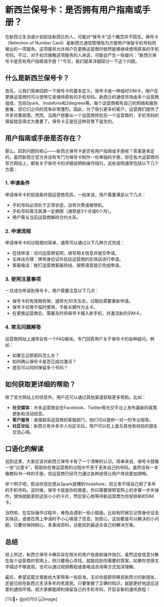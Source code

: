 # 新西兰保号卡：是否拥有用户指南或手册？

在新西兰生活或计划前往新西兰的人，可能对“保号卡”这个概念并不陌生。保号卡（Retention of Number Card）是新西兰通信管理局为方便用户保留手机号码而推出的一项服务。这项服务允许用户在更换运营商时依然能够继续使用原来的手机号码。不过，对于初次接触这项服务的人来说，可能会产生一些疑问：“新西兰保号卡是否有用户指南或手册？”今天，我们就来详细探讨一下这个问题。

## 什么是新西兰保号卡？

首先，让我们简单回顾一下保号卡的基本定义。保号卡是一种临时SIM卡，用户在更换运营商时可以使用它来保持原有的手机号码。新西兰的通信市场由多个运营商组成，包括Spark、Vodafone和2degrees等。每个运营商都有自己的网络和服务套餐，但它们之间的竞争非常激烈。因此，为了吸引更多的客户，运营商们提供了许多优惠政策。然而，当用户想要从一个运营商转到另一个运营商时，手机号码的保留就显得尤为重要了。保号卡正是在这种背景下诞生的。

## 用户指南或手册是否存在？

那么，回到问题的核心——新西兰保号卡是否有用户指南或手册呢？答案是肯定的。虽然新西兰官方并没有专门为保号卡制作一份单独的手册，但在各大运营商的官方网站上，都有关于保号卡的详细说明和操作指引。这些说明通常包括以下几个方面：

### 1. 申请条件
申请保号卡的前提条件因运营商而异。一般来说，用户需要满足以下几点：
- 手机号码必须处于正常状态，没有欠费或被停机。
- 手机号码需注册满一定期限（通常是3个月或6个月）。
- 用户需与当前运营商解除合约关系。

### 2. 申请流程
申请保号卡的过程相对简单，通常可以通过以下几种方式完成：
- 在线申请：访问运营商官网，填写相关信息并提交申请。
- 实体店办理：携带身份证件前往运营商的实体店进行申请。
- 客服电话：拨打运营商客服热线，按照语音提示完成申请。

### 3. 使用注意事项
一旦成功申请到保号卡，用户需要注意以下几点：
- 保号卡的有效期有限，通常为30天左右，过期后需要重新申请。
- 保号卡仅用于临时使用，不能长期作为主卡。
- 在更换运营商后，需要及时将保号卡插入新手机，并激活新的SIM卡。

### 4. 常见问题解答
运营商网站上通常会有一个FAQ板块，专门回答用户关于保号卡的各种疑问。例如：
- 如果忘记原密码怎么办？
- 如何确认保号卡是否已成功激活？
- 是否可以同时保留多个号码？

## 如何获取更详细的帮助？

除了官方网站上的信息外，用户还可以通过其他渠道获取更多帮助。比如：
- **社交媒体**：许多运营商会在Facebook、Twitter等社交平台上发布最新的政策更新和活动信息。
- **客户服务**：直接联系运营商的客服部门，他们可以提供一对一的专业指导。
- **社区论坛**：新西兰有许多华人社区论坛，用户可以在上面与其他有经验的朋友交流心得。

## 口语化的解读

说到这里，大家应该对新西兰保号卡有了一个清晰的认识。简单来说，保号卡就像一张“过渡卡”，帮助你在换运营商的过程中不至于丢失自己的号码。虽然没有一本像教科书一样的手册，但运营商已经尽力通过各种途径让用户体验更加顺畅。

举个例子吧，假设你现在想从Spark跳槽到Vodafone，但又舍不得自己用了多年的手机号码。这时候，保号卡就是你的救星。你只需要按照官网上的步骤一步步操作，很快就能拿到这张小小的卡片，然后安心地等待新运营商为你安排新的SIM卡。

当然啦，在实际操作过程中，难免会遇到一些小插曲。比如有时候忘记带身份证去实体店，或者在网上申请时不小心填错了信息。别担心，这些都是可以解决的小问题。只要你保持耐心，多查阅资料，总能找到最适合自己的解决方案。

## 总结

综上所述，新西兰保号卡确实存在相关的用户指南和操作指引。虽然这些信息分散在各个运营商的官网上，但只要用心寻找，就能找到你需要的答案。如果你觉得文字描述不够直观，也可以通过视频教程或者电话咨询等方式加深理解。

最后，希望这篇文章能给大家带来一些启发。无论你是即将移民新西兰的新朋友，还是已经在新西兰生活多年的老居民，只要掌握了正确的知识，就能更好地适应这里的通信环境。祝大家都能顺利保留自己的手机号码，开启全新的通讯旅程！

[TG💪+ @jx0703 ![Image](https://github.com/user-attachments/assets/dbca1d08-cadb-493c-b0ec-ad6f7a83f270)]